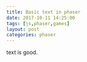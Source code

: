 ```yaml
---
title: Basic text in phaser
date: 2017-10-11 14:25:00
tags: [js,phaser,games]
layout: post
categories: phaser
---
```


text is good.

<!-- more -->


